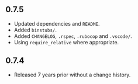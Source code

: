 ## 0.7.5
  * Updated dependencies and `README`.
  * Added `binstubs/`.
  * Added `CHANGELOG`, `.rspec`, `.rubocop` and `.vscode/`.
  * Using `require_relative` where appropriate.

## 0.7.4
  * Released 7 years prior without a change history.

